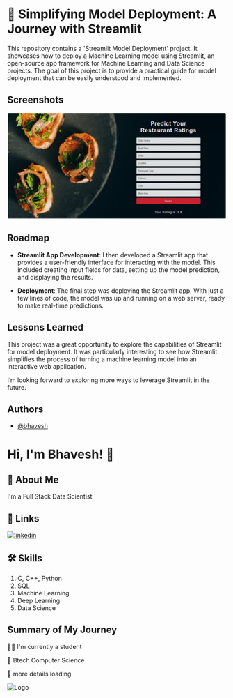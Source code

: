 
# 🚀 Simplifying Model Deployment: A Journey with Streamlit

This repository contains a 'Streamlit Model Deployment' project. It showcases how to deploy a Machine Learning model using Streamlit, an open-source app framework for Machine Learning and Data Science projects. The goal of this project is to provide a practical guide for model deployment that can be easily understood and implemented.




## Screenshots

![App Screenshot](https://github.com/bhaveshk22/Project---RestaurantRating_Prediction/blob/main/image.png?raw=true)


## Roadmap

- **Streamlit App Development**: I then developed a Streamlit app that provides a user-friendly interface for interacting with the model. This included creating input fields for data, setting up the model prediction, and displaying the results.

- **Deployment**: The final step was deploying the Streamlit app. With just a few lines of code, the model was up and running on a web server, ready to make real-time predictions.


## Lessons Learned

This project was a great opportunity to explore the capabilities of Streamlit for model deployment. It was particularly interesting to see how Streamlit simplifies the process of turning a machine learning model into an interactive web application.

I’m looking forward to exploring more ways to leverage Streamlit in the future. 


## Authors

- [@bhavesh](https://github.com/bhaveshk22)


# Hi, I'm Bhavesh! 👋


## 🚀 About Me
I'm a Full Stack Data Scientist


## 🔗 Links
[![linkedin](https://img.shields.io/badge/linkedin-0A66C2?style=for-the-badge&logo=linkedin&logoColor=white)](https://www.linkedin.com/in/bhavesh-kabdwal-6ba30a25b)


## 🛠 Skills
1. C, C++, Python
2. SQL
3. Machine Learning
4. Deep Learning
5. Data Science


## Summary of My Journey
👩‍💻 I'm currently a student

🧠 Btech Computer Science

💬 more details loading

![Logo](https://github-readme-stats.vercel.app/api?username=bhaveshk22&&show_icons=true&title_color=ffffff&icon_color=bb2acf&text_color=daf7dc&bg_color=151515)


